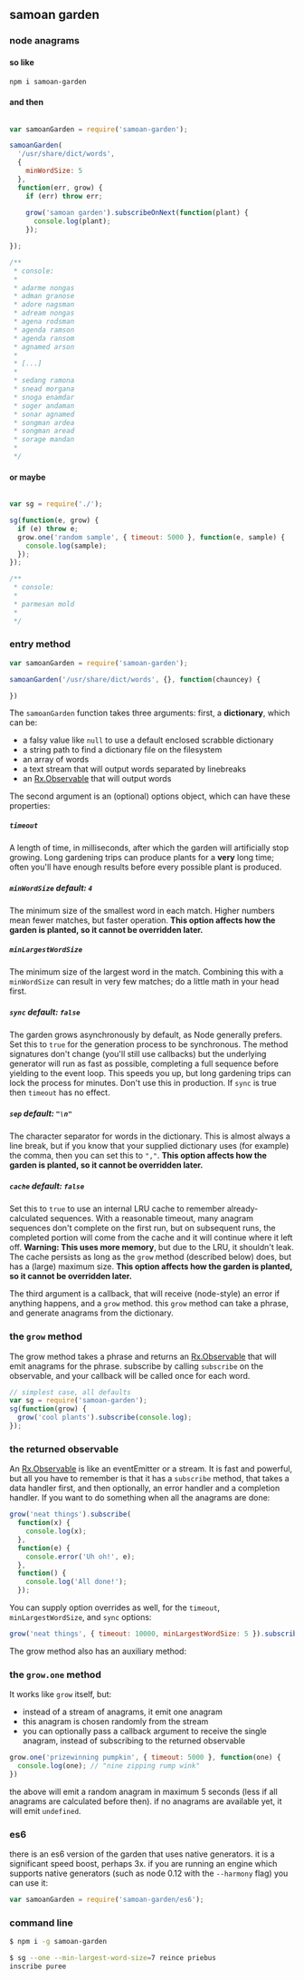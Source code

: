 ## samoan garden
### node anagrams

#### so like
```sh
npm i samoan-garden
```

#### and then
```js

var samoanGarden = require('samoan-garden');

samoanGarden(
  '/usr/share/dict/words', 
  {
    minWordSize: 5
  }, 
  function(err, grow) {
    if (err) throw err;
  
    grow('samoan garden').subscribeOnNext(function(plant) {
      console.log(plant);
    });

});

/**
 * console:
 *
 * adarme nongas
 * adman granose
 * adore nagsman
 * adream nongas
 * agena rodsman
 * agenda ramson
 * agenda ransom
 * agnamed arson
 *
 * [...]
 *
 * sedang ramona
 * snead morgana
 * snoga enamdar
 * soger andaman
 * sonar agnamed
 * songman ardea
 * songman aread
 * sorage mandan
 *
 */
```

#### or maybe
```js

var sg = require('./');

sg(function(e, grow) {
  if (e) throw e;
  grow.one('random sample', { timeout: 5000 }, function(e, sample) {
    console.log(sample);
  });
});

/**
 * console:
 *
 * parmesan mold
 *
 */

```

### entry method

```js
var samoanGarden = require('samoan-garden');

samoanGarden('/usr/share/dict/words', {}, function(chauncey) {

})
```

The `samoanGarden` function takes three arguments: first, a **dictionary**, which can be:

 - a falsy value like `null` to use a default enclosed scrabble dictionary
 - a string path to find a dictionary file on the filesystem
 - an array of words
 - a text stream that will output words separated by linebreaks
 - an [Rx.Observable][1] that will output words

The second argument is an (optional) options object, which can have these properties:

 ##### `timeout`
 A length of time, in milliseconds, after which the garden will artificially stop growing. Long gardening trips can produce plants for a **very** long time; often you'll have enough results before every possible plant is produced.

 ##### `minWordSize` *default: `4`*
 The minimum size of the smallest word in each match. Higher numbers mean fewer matches, but faster operation. **This option affects how the garden is planted, so it cannot be overridden later.**

 ##### `minLargestWordSize`
 The minimum size of the largest word in the match. Combining this with a `minWordSize` can result in very few matches; do a little math in your head first.

 ##### `sync` *default: `false`*
 The garden grows asynchronously by default, as Node generally prefers. Set this to `true` for the generation process to be synchronous. The method signatures don't change (you'll still use callbacks) but the underlying generator will run as fast as possible, completing a full sequence before yielding to the event loop. This speeds you up, but long gardening trips can lock the process for minutes. Don't use this in production. If `sync` is true then `timeout` has no effect.

 ##### `sep` *default: `"\n"`*
 The character separator for words in the dictionary. This is almost always a line break, but if you know that your supplied dictionary uses (for example) the comma, then you can set this to `","`. **This option affects how the garden is planted, so it cannot be overridden later.**

 ##### `cache` *default: `false`*
 Set this to `true` to use an internal LRU cache to remember already-calculated sequences. With a reasonable timeout, many anagram sequences don't complete on the first run, but on subsequent runs, the completed portion will come from the cache and it will continue where it left off. **Warning: This uses more memory**, but due to the LRU, it shouldn't leak. The cache persists as long as the `grow` method (described below) does, but has a (large) maximum size. **This option affects how the garden is planted, so it cannot be overridden later.**

The third argument is a callback, that will receive (node-style) an error if anything happens, and a `grow` method. this `grow` method can take a phrase, and generate anagrams from the dictionary.

### the `grow` method

The grow method takes a phrase and returns an [Rx.Observable][1] that will emit anagrams for the phrase. subscribe by calling `subscribe` on the observable, and your callback will be called once for each word.

```js
// simplest case, all defaults
var sg = require('samoan-garden');
sg(function(grow) {
  grow('cool plants').subscribe(console.log);
});
```

### the returned observable
An [Rx.Observable][1] is like an eventEmitter or a stream. It is fast and powerful, but all you have to remember is that it has a `subscribe` method, that takes a data handler first, and then optionally, an error handler and a completion handler. If you want to do something when all the anagrams are done:

```js
grow('neat things').subscribe(
  function(x) {
    console.log(x);
  }, 
  function(e) {
    console.error('Uh oh!', e);
  },
  function() {
    console.log('All done!');
  });
```

You can supply option overrides as well, for the `timeout`, `minLargestWordSize`, and `sync` options:

```js
grow('neat things', { timeout: 10000, minLargestWordSize: 5 }).subscribe(console.log);
```

The grow method also has an auxiliary method: 

### the `grow.one` method

It works like `grow` itself, but:

 - instead of a stream of anagrams, it emit one anagram
 - this anagram is chosen randomly from the stream
 - you can optionally pass a callback argument to receive the single anagram, instead of subscribing to the returned observable

```js
grow.one('prizewinning pumpkin', { timeout: 5000 }, function(one) {
  console.log(one); // "nine zipping rump wink"
})
```

the above will emit a random anagram in maximum 5 seconds (less if all anagrams are calculated before then). if no anagrams are available yet, it will emit `undefined`.

### es6

there is an es6 version of the garden that uses native generators. it is a significant speed boost, perhaps 3x. if you are running an engine which supports native generators (such as node 0.12 with the `--harmony` flag) you can use it:

```js
var samoanGarden = require('samoan-garden/es6');
```

### command line

```sh
$ npm i -g samoan-garden
```

```sh
$ sg --one --min-largest-word-size=7 reince priebus
inscribe puree
```

[1]: https://github.com/Reactive-Extensions/RxJS/tree/master/doc